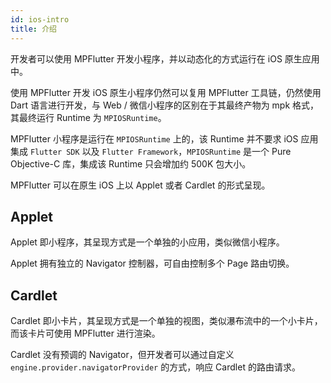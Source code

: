 ```yaml
---
id: ios-intro
title: 介绍
---
```


开发者可以使用 MPFlutter 开发小程序，并以动态化的方式运行在 iOS 原生应用中。

使用 MPFlutter 开发 iOS 原生小程序仍然可以复用 MPFlutter 工具链，仍然使用 Dart 语言进行开发，与 Web / 微信小程序的区别在于其最终产物为 mpk 格式，其最终运行 Runtime 为 `MPIOSRuntime`。

MPFlutter 小程序是运行在 `MPIOSRuntime` 上的，该 Runtime 并不要求 iOS 应用集成 `Flutter SDK` 以及 `Flutter Framework`，`MPIOSRuntime` 是一个 Pure Objective-C 库，集成该 Runtime 只会增加约 500K 包大小。

MPFlutter 可以在原生 iOS 上以 Applet 或者 Cardlet 的形式呈现。

## Applet

Applet 即小程序，其呈现方式是一个单独的小应用，类似微信小程序。

Applet 拥有独立的 Navigator 控制器，可自由控制多个 Page 路由切换。

## Cardlet

Cardlet 即小卡片，其呈现方式是一个单独的视图，类似瀑布流中的一个小卡片，而该卡片可使用 MPFlutter 进行渲染。

Cardlet 没有预调的 Navigator，但开发者可以通过自定义 `engine.provider.navigatorProvider` 的方式，响应 Cardlet 的路由请求。